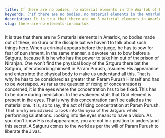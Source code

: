 ```yaml
---
title: If there are no bodies, no material elements in the Amarlok of Param Purush, there should be no Guru or Satguru as well Then how can we take Him as the only truth and to what an extent is it right to meditate on Him?
keywords: ["If there are no bodies, no material elements in the Amarlok of Param Purush, there should be no Guru or Satguru as well Then how can we take Him as the only truth and to what an extent is it right to meditate on Him?",Sahib Bandgi books,]
description: It is true that there are no 5 material elements in Amarlok, no bodies made out of these, no Guru or the disciple but we haven’t to talk about such things
slug: there-are-no-elements-in-amarlok
---
```


It is true that there are no 5 material elements in Amarlok, no bodies made out of these, no Guru or the disciple but we haven’t to talk about such things here. When a criminal appears before the judge, he has to bow for fear of punishment. In the same manner, a devotee has to bow before a Satguru, because it is he who has the power to take him out of the prison of Niranjan. One won’t find the physical body of the Satguru there but the Satguru, after absorbing himself in Param Purush, assumes His appearance and enters into the physical body to make us understand all this. That is why he has to be considered as greater than Param Purush Himself and has to be worshiped. As far as the question of fixing of concentration is concerned, it is the eyes where the concentration has to be fixed. This has to be done during meditation. In the awakened state that God element is present in the eyes. That is why this concentration can’t be called as the material one. It is, so to say, the act of fixing concentration at Param Purush. That is why are advised to look into the eyes of the Satguru while performing salutations. Looking into the eyes means to have a vision. As you don’t know His real appearance, you are not in a position to understand this secret. A Satguru comes to the world as per the will of Param Purush to liberate the Jivas.  



  